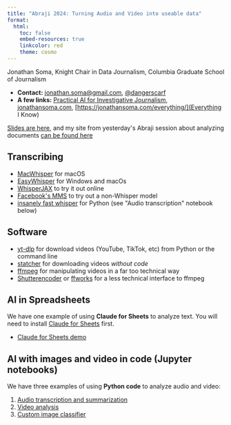 ```yaml
---
title: "Abraji 2024: Turning Audio and Video into useable data"
format:
  html:
    toc: false
    embed-resources: true
    linkcolor: red
    theme: cosmo
---
```


Jonathan Soma, Knight Chair in Data Journalism, Columbia Graduate School of Journalism

- **Contact:** jonathan.soma@gmail.com, [@dangerscarf](https://twitter.com/dangerscarf)
- **A few links:** [Practical AI for Investigative Journalism](https://www.youtube.com/playlist?list=PLewNEVDy7gq1_GPUaL0OQ31QsiHP5ncAQ), [jonathansoma.com](jonathansoma.com), [https://jonathansoma.com/everything/](Everything I Know)

[Slides are here](abraji-audio-video.pdf), and my site from yesterday's Abraji session about analyzing documents [can be found here](https://github.com/jsoma/2024-abraji-ai-docs)

## Transcribing

- [MacWhisper](https://goodsnooze.gumroad.com/l/macwhisper) for macOS
- [EasyWhisper](https://easywhisper.io/) for Windows and macOs
- [WhisperJAX](https://huggingface.co/spaces/sanchit-gandhi/whisper-jax) to try it out online
- [Facebook's MMS](https://huggingface.co/spaces/mms-meta/MMS) to try out a non-Whisper model
- [insanely fast whisper](https://github.com/Vaibhavs10/insanely-fast-whisper) for Python (see "Audio transcription" notebook below)

## Software

- [yt-dlp](https://github.com/yt-dlp/yt-dlp) for download videos (YouTube, TikTok, etc) from Python or the command line
- [statcher](https://stacher.io/) for downloading videos *without code*
- [ffmpeg](https://ffmpeg.org/) for manipulating videos in a far too technical way
- [Shutterencoder](https://www.shutterencoder.com) or [ffworks](https://ffworks.net) for a less technical interface to ffmpeg

## AI in Spreadsheets

We have one example of using **Claude for Sheets** to analyze text. You will need to install [Claude for Sheets](https://workspace.google.com/marketplace/app/claude_for_sheets/909417792257) first.

- [Claude for Sheets demo](https://docs.google.com/spreadsheets/d/14CHGyrcmq3M9OFXohsItKdSokdkBl-5DIP5TZWtBL0M/edit?usp=sharing)

## AI with images and video in code (Jupyter notebooks)

We have three examples of using **Python code** to analyze audio and video:

1. [Audio transcription and summarization](https://colab.research.google.com/github/jsoma/abraji24-ai-audio-video/blob/main/01-Audio%20transcription%20and%20summarization.ipynb)
2. [Video analysis](https://colab.research.google.com/github/jsoma/abraji24-ai-audio-video/blob/main/02-Video%20analysis%20pyscenedetect.ipynb)
3. [Custom image classifier](https://colab.research.google.com/github/jsoma/abraji24-ai-audio-video/blob/main/03-Custom-classifier.ipynb)

